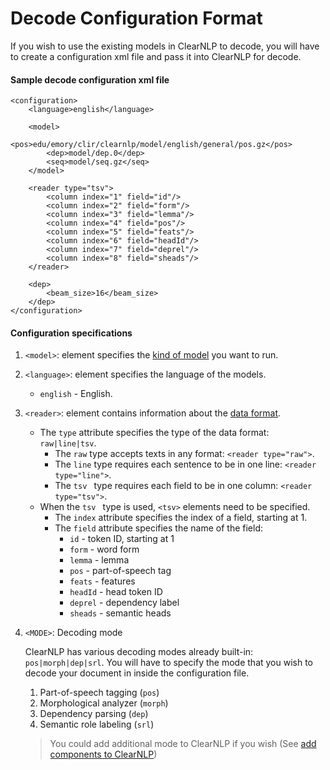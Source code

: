 # Decode Configuration Format

If you wish to use the existing models in ClearNLP to decode, you will have to create a configuration xml file and pass it into ClearNLP for decode.

#### Sample decode configuration xml file
	<configuration>
	    <language>english</language>

	    <model>
	        <pos>edu/emory/clir/clearnlp/model/english/general/pos.gz</pos>
	        <dep>model/dep.0</dep>
	        <seq>model/seq.gz</seq>
	    </model>

	    <reader type="tsv">
	        <column index="1" field="id"/>
	        <column index="2" field="form"/>
	        <column index="3" field="lemma"/>
	        <column index="4" field="pos"/>
	        <column index="5" field="feats"/>
	        <column index="6" field="headId"/>
	        <column index="7" field="deprel"/>
	        <column index="8" field="sheads"/>
	    </reader>
	    
	    <dep>
	        <beam_size>16</beam_size>
	    </dep>
	</configuration>
	
#### Configuration specifications
1. `<model>`: element specifies the [kind of model](../../getting_started/add_models.md) you want to run.
2. `<language>`: element specifies the language of the models.
	- `english` - English.
3. `<reader>`: element contains information about the [data format](../data_format.md).
	- The `type` attribute specifies the type of the data format: `raw|line|tsv`.
		+ The `raw` type accepts texts in any format: `<reader type="raw">`.
		+ The `line` type requires each sentence to be in one line: `<reader type="line">`.
		+ The `tsv ` type requires each field to be in one column: `<reader type="tsv">`.
	- When the `tsv ` type is used, `<tsv>` elements need to be specified.
		+ The `index` attribute specifies the index of a field, starting at 1.
		+ The `field` attribute specifies the name of the field:
			* `id` - token ID, starting at 1
			* `form` - word form
			* `lemma` - lemma
			* `pos` - part-of-speech tag
			* `feats` - features
			* `headId` - head token ID
			* `deprel` - dependency label
			* `sheads` - semantic heads

4. `<MODE>`: Decoding mode

	ClearNLP has various decoding modes already built-in: `pos|morph|dep|srl`. You will have to specify the mode that you wish to decode your document in inside the configuration file.
	
	1. Part-of-speech tagging (`pos`)
	2. Morphological analyzer (`morph`)
	3. Dependency parsing (`dep`)
	4. Semantic role labeling (`srl`)

	> You could add additional mode to ClearNLP if you wish (See [add components to ClearNLP](../../api/add_component_to_clearnlp.md))